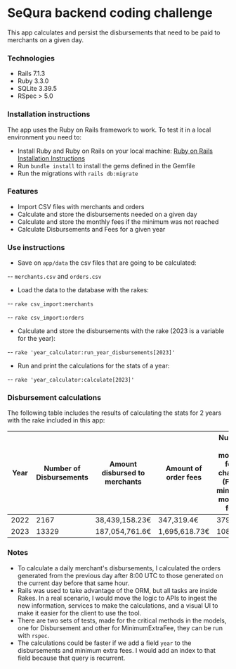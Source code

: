 # SeQura backend coding challenge

This app calculates and persist the disbursements that need to be paid to merchants on a given day.

### Technologies
- Rails 7.1.3
- Ruby 3.3.0
- SQLite 3.39.5
- RSpec > 5.0

### Installation instructions
The app uses the Ruby on Rails framework to work. To test it in a local environment you need to:

- Install Ruby and Ruby on Rails on your local machine: [Ruby on Rails Installation Instructions](https://web.stanford.edu/~ouster/cgi-bin/cs142-fall10/railsInstall.php)
- Run ```bundle install``` to install the gems defined in the Gemfile
- Run the migrations with ```rails db:migrate```

### Features

- Import CSV files with merchants and orders
- Calculate and store the disbursements needed on a given day
- Calculate and store the monthly fees if the minimum was not reached
- Calculate Disbursements and Fees for a given year

### Use instructions

- Save on ```app/data``` the csv files that are going to be calculated:

-- ```merchants.csv``` and ```orders.csv```
- Load the data to the database with the rakes:

-- ```rake csv_import:merchants```

-- ```rake csv_import:orders```
- Calculate and store the disbursements with the rake (2023 is a variable for the year):

-- ```rake 'year_calculator:run_year_disbursements[2023]'```
- Run and print the calculations for the stats of a year:

-- ```rake 'year_calculator:calculate[2023]'```

### Disbursement calculations
The following table includes the results of calculating the stats for 2 years with the rake included in this app:

| Year  | Number of Disbursements   |  Amount disbursed to merchants | Amount of order fees  | Number of monthly fees charged (From minimum monthly fee)  | Amount of monthly fee charged (From minimum monthly fee) |
|---|---|---|---|---| --- |
|  2022 | 2167  |  38,439,158.23€ |  347,319.4€ | 379 | 9,272.03€ |
| 2023   | 13329   |  187,054,761.6€ | 1,695,618.73€  | 108  | 2,108.9€ |

### Notes

- To calculate a daily merchant's disbursements, I calculated the orders generated from the previous day after 8:00 UTC to those generated on the current day before that same hour.
- Rails was used to take advantage of the ORM, but all tasks are inside Rakes. In a real scenario, I would move the logic to APIs to ingest the new information, services to make the calculations, and a visual UI to make it easier for the client to use the tool.
- There are two sets of tests, made for the critical methods in the models, one for Disbursement and other for MinimumExtraFee, they can be run with ```rspec```.
- The calculations could be faster if we add a field ```year``` to the disbursements and minimum extra fees. I would add an index to that field because that query is recurrent.